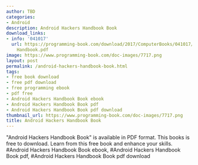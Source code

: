 ```yaml
---
author: TBD
categories:
- Android
description: Android Hackers Handbook Book
download_links:
- info: '041017'
  url: https://programming-book.com/download/2017/ComputerBooks/041017/Android Hackers
    Handbook.pdf
image: https://www.programming-book.com/doc-images/7717.png
layout: post
permalink: /android-hackers-handbook-book.html
tags:
- free book download
- free pdf download
- free programming ebook
- pdf free
- Android Hackers Handbook Book ebook
- Android Hackers Handbook Book pdf
- Android Hackers Handbook Book pdf download
thumbnail_url: https://www.programming-book.com/doc-images/7717.png
title: Android Hackers Handbook Book
---
```


 
<div class="item-desc text-justify">
  "Android Hackers Handbook Book" is available in PDF format. This books is free to download. Learn from this free book and enhance your skills.
  <br>
  #Android Hackers Handbook Book ebook, #Android Hackers Handbook Book pdf, #Android Hackers Handbook Book pdf download
</div>